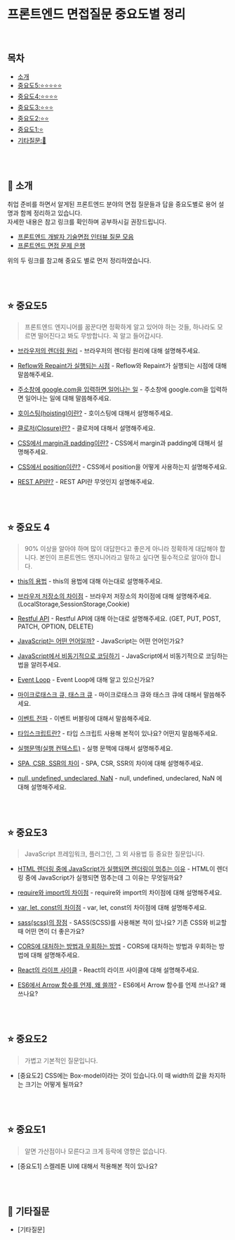 # 프론트엔드 면접질문 중요도별 정리

<br>

## 목차

- [소개](#bow-소개)
- [중요도5:⭐️⭐️⭐️⭐️⭐️](#star-중요도5)
- [중요도4:⭐️⭐️⭐️⭐️](#star-중요도4)
- [중요도3:⭐️⭐️⭐️](#star-중요도3)
- [중요도2:⭐️⭐️](#star-중요도2)
- [중요도1:⭐️](#star-중요도1)
- [기타질문:🌟](#star2-기타질문)

<br>

<br>

## :bow: 소개

취업 준비를 하면서 알게된 프론트엔드 분야의 면접 질문들과 답을 중요도별로 용어 설명과 함께 정리하고 있습니다.
<br>
자세한 내용은 참고 링크를 확인하며 공부하시길 권장드립니다.

- [프론트엔드 개발자 기술면접 인터뷰 질문 모음](https://realmojo.tistory.com/300)
  <br>
- [프론트엔드 면접 문제 은행](https://h5bp.org/Front-end-Developer-Interview-Questions/translations/korean/)

위의 두 링크를 참고해 중요도 별로 먼저 정리하였습니다.


<br>

<br>

## :star: 중요도5

> 프론트엔드 엔지니어를 꿈꾼다면 정확하게 알고 있어야 하는 것들, 하나라도 모르면 떨어진다고 봐도 무방합니다. 꼭 알고 들어갑시다.

- [브라우저의 렌더링 원리](https://github.com/seok28/Frontend_Interview/blob/main/Notes/important-5/browser-rendering.md) - 브라우저의 렌더링 원리에 대해 설명해주세요.

- [Reflow와 Repaint가 실행되는 시점](https://github.com/seok28/Frontend_Interview/blob/main/Notes/important-5/reflow-repaint.md) - Reflow와 Repaint가 실행되는 시점에 대해 말씀해주세요.

- [주소창에 google.com을 입력하면 일어나는 일](https://github.com/seok28/Frontend-Interview/blob/main/Notes/important-5/what-happens-when-type-google.md) - 주소창에 google.com을 입력하면 일어나는 일에 대해 말씀해주세요.

- [호이스팅(hoisting)이란?](https://github.com/seok28/Frontend-Interview/blob/main/Notes/important-5/hoisting.md) - 호이스팅에 대해서 설명해주세요.

- [클로저(Closure)란?](https://github.com/seok28/Frontend-Interview/blob/main/Notes/important-5/closure.md) - 클로저에 대해서 설명해주세요.

- [CSS에서 margin과 padding이란?](https://github.com/seok28/Frontend-Interview/blob/main/Notes/important-5/margin-padding.md) - CSS에서 margin과 padding에 대해서 설명해주세요.

- [CSS에서 position이란?](https://github.com/seok28/Frontend-Interview/blob/main/Notes/important-5/position.md) - CSS에서 position을 어떻게 사용하는지 설명해주세요.

- [REST API란?](https://github.com/seok28/Frontend-Interview/blob/main/Notes/important-5/rest-api.md) - REST API란 무엇인지 설명해주세요.

<br>

<br>

## :star: 중요도 4

> 90% 이상을 알아야 하며 많이 대답한다고 좋은게 아니라 정확하게 대답해야 합니다. 본인이 프론트엔드 엔지니어라고 말하고 싶다면 필수적으로 알아야 합니다.

- [this의 용법](https://github.com/seok28/Frontend-Interview/blob/main/Notes/important-4/this.md) - this의 용법에 대해 아는대로 설명해주세요.

- [브라우저 저장소의 차이점](https://github.com/seok28/Frontend-Interview/blob/main/Notes/important-4/web-storage.md) - 브라우저 저장소의 차이점에 대해 설명해주세요. (LocalStorage,SessionStorage,Cookie)

- [Restful API](https://github.com/seok28/Frontend-Interview/blob/main/Notes/important-4/restful-api.md) - Restful API에 대해 아는대로 설명해주세요. (GET, PUT, POST, PATCH, OPTION, DELETE)

- [JavaScript는 어떤 언어일까?](https://github.com/seok28/Frontend-Interview/blob/main/Notes/important-4/about-javascript.md) - JavaScript는 어떤 언어인가요?

- [JavaScript에서 비동기적으로 코딩하기](https://github.com/seok28/Frontend-Interview/blob/main/Notes/important-4/async-in-javascript.md) - JavaScript에서 비동기적으로 코딩하는 법을 알려주세요.

- [Event Loop](https://github.com/seok28/Frontend-Interview/blob/main/Notes/important-4/event-loop.md) - Event Loop에 대해 알고 있으신가요?

- [마이크로태스크 큐, 태스크 큐](https://github.com/seok28/Frontend-Interview/blob/main/Notes/important-4/microtask-queue-task-queue.md) - 마이크로태스크 큐와 태스크 큐에 대해서 말씀해주세요.

- [이벤트 전파](https://github.com/seok28/Frontend-Interview/blob/main/Notes/important-4/event-bubbling.md) - 이벤트 버블링에 대해서 말씀해주세요.

- [타입스크립트란?](https://github.com/seok28/Frontend-Interview/blob/main/Notes/important-4/type-script.md) - 타입 스크립트 사용해 본적이 있나요? 어떤지 말씀해주세요.

- [실행문맥(실행 컨텍스트)](https://github.com/seok28/Frontend-Interview/blob/main/Notes/important-4/execution-context.md) - 실행 문맥에 대해서 설명해주세요.

- [SPA, CSR, SSR의 차이](https://github.com/seok28/Frontend-Interview/blob/main/Notes/important-4/spa-scr-ssr.md) - SPA, CSR, SSR의 차이에 대해 설명해주세요.

- [null, undefined, undeclared, NaN](https://github.com/seok28/Frontend-Interview/blob/main/Notes/important-4/null-undefined-undeclared-nan.md) - null, undefined, undeclared, NaN 에 대해 설명해주세요.

<br>

<br>

## :star: 중요도3

> JavaScript 프레임워크, 플러그인, 그 외 사용법 등 중요한 질문입니다.

- [HTML 렌더링 중에 JavaScript가 실행되면 렌더링이 멈추는 이유](https://github.com/seok28/Frontend-Interview/blob/main/Notes/important-3/why-stop-rendering.md) - HTML이 렌더링 중에 JavaScript가 실행되면 멈추는데 그 이유는 무엇일까요?

- [require와 import의 차이점](https://github.com/seok28/Frontend-Interview/blob/main/Notes/important-3/require-import.md) - require와 import의 차이점에 대해 설명해주세요.

- [var, let, const의 차이점](https://github.com/seok28/Frontend-Interview/blob/main/Notes/important-3/var-let-const.md) - var, let, const의 차이점에 대해 설명해주세요.

- [sass(scss)의 장점](https://github.com/seok28/Frontend-Interview/blob/main/Notes/important-3/sass-scss.md) - SASS(SCSS)를 사용해본 적이 있나요? 기존 CSS와 비교할 때 어떤 면이 더 좋은가요?

- [CORS에 대처하는 방법과 우회하는 방법](https://github.com/seok28/Frontend-Interview/blob/main/Notes/important-3/how-to-handle-cors-error.md) - CORS에 대처하는 방법과 우회하는 방법에 대해 설명해주세요.

- [React의 라이프 사이클](https://github.com/seok28/Frontend-Interview/blob/main/Notes/important-3/react-life-cycle.md) - React의 라이프 사이클에 대해 설명해주세요.

- [ES6에서 Arrow 함수를 언제, 왜 쓸까?](https://github.com/seok28/Frontend-Interview/blob/main/Notes/important-3/es6-arrow-function.md) - ES6에서 Arrow 함수를 언제 쓰나요? 왜 쓰나요?

<br>

<br>

## :star: 중요도2

> 가볍고 기본적인 질문입니다.

- [중요도2] CSS에는 Box-model이라는 것이 있습니다.이 때 width의 값을 차지하는 크기는 어떻게 될까요?

<br>

<br>

## :star: 중요도1

> 알면 가산점이나 모른다고 크게 등락에 영향은 없습니다.

- [중요도1] 스켈레톤 UI에 대해서 적용해본 적이 있나요?

<br>

<br>

## :star2: 기타질문

- [기타질문]
